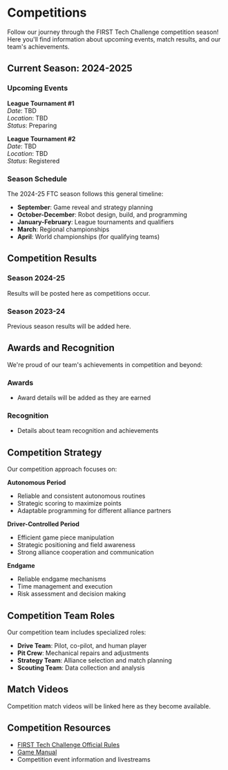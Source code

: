 # Competitions

Follow our journey through the FIRST Tech Challenge competition season! Here you'll find information about upcoming events, match results, and our team's achievements.

## Current Season: 2024-2025

### Upcoming Events

**League Tournament #1**  
*Date*: TBD  
*Location*: TBD  
*Status*: Preparing

**League Tournament #2**  
*Date*: TBD  
*Location*: TBD  
*Status*: Registered

### Season Schedule

The 2024-25 FTC season follows this general timeline:
- **September**: Game reveal and strategy planning
- **October-December**: Robot design, build, and programming
- **January-February**: League tournaments and qualifiers
- **March**: Regional championships
- **April**: World championships (for qualifying teams)

## Competition Results

### Season 2024-25
Results will be posted here as competitions occur.

### Season 2023-24
Previous season results will be added here.

## Awards and Recognition

We're proud of our team's achievements in competition and beyond:

### Awards
- Award details will be added as they are earned

### Recognition
- Details about team recognition and achievements

## Competition Strategy

Our competition approach focuses on:

**Autonomous Period**
- Reliable and consistent autonomous routines
- Strategic scoring to maximize points
- Adaptable programming for different alliance partners

**Driver-Controlled Period**
- Efficient game piece manipulation
- Strategic positioning and field awareness
- Strong alliance cooperation and communication

**Endgame**
- Reliable endgame mechanisms
- Time management and execution
- Risk assessment and decision making

## Competition Team Roles

Our competition team includes specialized roles:
- **Drive Team**: Pilot, co-pilot, and human player
- **Pit Crew**: Mechanical repairs and adjustments
- **Strategy Team**: Alliance selection and match planning
- **Scouting Team**: Data collection and analysis

## Match Videos

Competition match videos will be linked here as they become available.

## Competition Resources

- [FIRST Tech Challenge Official Rules](https://www.firstinspires.org/resource-library/ftc/game-and-season-info)
- [Game Manual](https://www.firstinspires.org/resource-library/ftc/game-and-season-info)
- Competition event information and livestreams